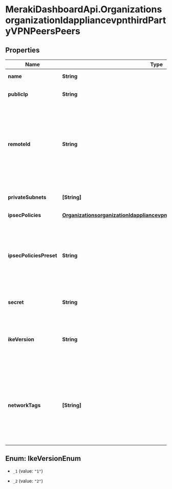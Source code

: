 # MerakiDashboardApi.OrganizationsorganizationIdappliancevpnthirdPartyVPNPeersPeers

## Properties
Name | Type | Description | Notes
------------ | ------------- | ------------- | -------------
**name** | **String** | The name of the VPN peer | 
**publicIp** | **String** | The public IP of the VPN peer | 
**remoteId** | **String** | [optional] The remote ID is used to identify the connecting VPN peer. This can either be a valid IPv4 Address, FQDN or User FQDN. | [optional] 
**privateSubnets** | **[String]** | The list of the private subnets of the VPN peer | 
**ipsecPolicies** | [**OrganizationsorganizationIdappliancevpnthirdPartyVPNPeersIpsecPolicies**](OrganizationsorganizationIdappliancevpnthirdPartyVPNPeersIpsecPolicies.md) |  | [optional] 
**ipsecPoliciesPreset** | **String** | One of the following available presets: 'default', 'aws', 'azure'. If this is provided, the 'ipsecPolicies' parameter is ignored. | [optional] 
**secret** | **String** | The shared secret with the VPN peer | 
**ikeVersion** | **String** | [optional] The IKE version to be used for the IPsec VPN peer configuration. Defaults to '1' when omitted. | [optional] [default to '1']
**networkTags** | **[String]** | A list of network tags that will connect with this peer. Use ['all'] for all networks. Use ['none'] for no networks. If not included, the default is ['all']. | [optional] 


<a name="IkeVersionEnum"></a>
## Enum: IkeVersionEnum


* `_1` (value: `"1"`)

* `_2` (value: `"2"`)




